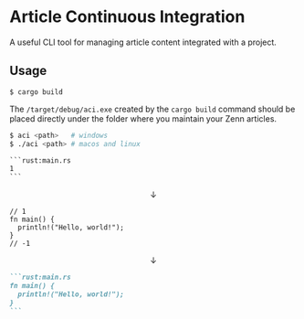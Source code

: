 # Article Continuous Integration

A useful CLI tool for managing article content integrated with a project.

## Usage

```
$ cargo build
```

The `/target/debug/aci.exe` created by the `cargo build` command should be placed directly under the folder where you maintain your Zenn articles.

```bash
$ aci <path>   # windows
$ ./aci <path> # macos and linux
```

````md:content.txt
```rust:main.rs
1
```
````

<div align="center">↓</div>

```
// 1
fn main() {
  println!("Hello, world!");
}
// -1
```

<div align="center">↓</div>

````md:content.md
```rust:main.rs
fn main() {
  println!("Hello, world!");
}
```
````

